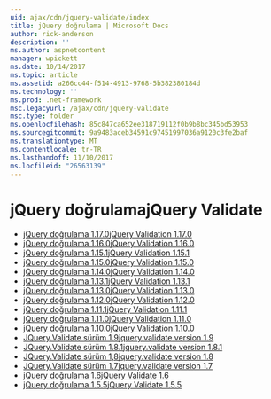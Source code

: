 ```yaml
---
uid: ajax/cdn/jquery-validate/index
title: jQuery doğrulama | Microsoft Docs
author: rick-anderson
description: ''
ms.author: aspnetcontent
manager: wpickett
ms.date: 10/14/2017
ms.topic: article
ms.assetid: a266cc44-f514-4913-9768-5b382380184d
ms.technology: ''
ms.prod: .net-framework
msc.legacyurl: /ajax/cdn/jquery-validate
msc.type: folder
ms.openlocfilehash: 85c847ca652ee318719112f0b9b8bc345bd53953
ms.sourcegitcommit: 9a9483aceb34591c97451997036a9120c3fe2baf
ms.translationtype: MT
ms.contentlocale: tr-TR
ms.lasthandoff: 11/10/2017
ms.locfileid: "26563139"
---
```

<a name="jquery-validate"></a><span data-ttu-id="a329d-102">jQuery doğrulama</span><span class="sxs-lookup"><span data-stu-id="a329d-102">jQuery Validate</span></span>
====================
- [<span data-ttu-id="a329d-103">jQuery doğrulama 1.17.0</span><span class="sxs-lookup"><span data-stu-id="a329d-103">jQuery Validation 1.17.0</span></span>](cdnjqueryvalidate1170.md)
- [<span data-ttu-id="a329d-104">jQuery doğrulama 1.16.0</span><span class="sxs-lookup"><span data-stu-id="a329d-104">jQuery Validation 1.16.0</span></span>](cdnjqueryvalidate1160.md)
- [<span data-ttu-id="a329d-105">jQuery doğrulama 1.15.1</span><span class="sxs-lookup"><span data-stu-id="a329d-105">jQuery Validation 1.15.1</span></span>](cdnjqueryvalidate1151.md)
- [<span data-ttu-id="a329d-106">jQuery doğrulama 1.15.0</span><span class="sxs-lookup"><span data-stu-id="a329d-106">jQuery Validation 1.15.0</span></span>](cdnjqueryvalidate1150.md)
- [<span data-ttu-id="a329d-107">jQuery doğrulama 1.14.0</span><span class="sxs-lookup"><span data-stu-id="a329d-107">jQuery Validation 1.14.0</span></span>](cdnjqueryvalidate1140.md)
- [<span data-ttu-id="a329d-108">jQuery doğrulama 1.13.1</span><span class="sxs-lookup"><span data-stu-id="a329d-108">jQuery Validation 1.13.1</span></span>](cdnjqueryvalidate1131.md)
- [<span data-ttu-id="a329d-109">jQuery doğrulama 1.13.0</span><span class="sxs-lookup"><span data-stu-id="a329d-109">jQuery Validation 1.13.0</span></span>](cdnjqueryvalidate1130.md)
- [<span data-ttu-id="a329d-110">jQuery doğrulama 1.12.0</span><span class="sxs-lookup"><span data-stu-id="a329d-110">jQuery Validation 1.12.0</span></span>](cdnjqueryvalidate1120.md)
- [<span data-ttu-id="a329d-111">jQuery doğrulama 1.11.1</span><span class="sxs-lookup"><span data-stu-id="a329d-111">jQuery Validation 1.11.1</span></span>](cdnjqueryvalidate1111.md)
- [<span data-ttu-id="a329d-112">jQuery doğrulama 1.11.0</span><span class="sxs-lookup"><span data-stu-id="a329d-112">jQuery Validation 1.11.0</span></span>](cdnjqueryvalidate111.md)
- [<span data-ttu-id="a329d-113">jQuery doğrulama 1.10.0</span><span class="sxs-lookup"><span data-stu-id="a329d-113">jQuery Validation 1.10.0</span></span>](cdnjqueryvalidate110.md)
- [<span data-ttu-id="a329d-114">JQuery.Validate sürüm 1.9</span><span class="sxs-lookup"><span data-stu-id="a329d-114">jquery.validate version 1.9</span></span>](cdnjqueryvalidate19.md)
- [<span data-ttu-id="a329d-115">JQuery.Validate sürüm 1.8.1</span><span class="sxs-lookup"><span data-stu-id="a329d-115">jquery.validate version 1.8.1</span></span>](cdnjqueryvalidate181.md)
- [<span data-ttu-id="a329d-116">JQuery.Validate sürüm 1,8</span><span class="sxs-lookup"><span data-stu-id="a329d-116">jquery.validate version 1.8</span></span>](cdnjqueryvalidate18.md)
- [<span data-ttu-id="a329d-117">JQuery.Validate sürüm 1.7</span><span class="sxs-lookup"><span data-stu-id="a329d-117">jquery.validate version 1.7</span></span>](cdnjqueryvalidate17.md)
- [<span data-ttu-id="a329d-118">jQuery doğrulama 1.6</span><span class="sxs-lookup"><span data-stu-id="a329d-118">jQuery Validate 1.6</span></span>](cdnjqueryvalidate16.md)
- [<span data-ttu-id="a329d-119">jQuery doğrulama 1.5.5</span><span class="sxs-lookup"><span data-stu-id="a329d-119">jQuery Validate 1.5.5</span></span>](cdnjqueryvalidate155.md)
